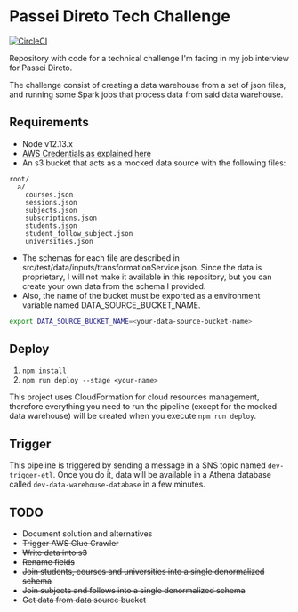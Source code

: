 # Passei Direto Tech Challenge

[![CircleCI](https://circleci.com/gh/fabioaromanini/passei-direto-tech-challenge.svg?style=svg&circle-token=fe0b0cf773d6dbacbf1f77c427c31ae1f1c0f19f)](https://circleci.com/gh/fabioaromanini/passei-direto-tech-challenge)

Repository with code for a technical challenge I'm facing in my job interview for Passei Direto.

The challenge consist of creating a data warehouse from a set of json files, and running some Spark jobs that process data from said data warehouse.

## Requirements

- Node v12.13.x
- [AWS Credentials as explained here](https://serverless.com/framework/docs/providers/aws/guide/credentials/)
- An s3 bucket that acts as a mocked data source with the following files:

```
root/
  a/
    courses.json
    sessions.json
    subjects.json
    subscriptions.json
    students.json
    student_follow_subject.json
    universities.json
```

- The schemas for each file are described in src/test/data/inputs/transformationService.json. Since the data is proprietary, I will not make it available in this repository, but you can create your own data from the schema I provided.
- Also, the name of the bucket must be exported as a environment variable named DATA_SOURCE_BUCKET_NAME.

```sh
export DATA_SOURCE_BUCKET_NAME=<your-data-source-bucket-name>
```

## Deploy

1. `npm install`
2. `npm run deploy --stage <your-name>`

This project uses CloudFormation for cloud resources management, therefore everything you need to run the pipeline (except for the mocked data warehouse) will be created when you execute `npm run deploy`.

## Trigger

This pipeline is triggered by sending a message in a SNS topic named `dev-trigger-etl`. Once you do it, data will be available in a Athena database called `dev-data-warehouse-database` in a few minutes.

## TODO

- Document solution and alternatives
- ~~Trigger AWS Glue Crawler~~
- ~~Write data into s3~~
- ~~Rename fields~~
- ~~Join students, courses and universities into a single denormalized schema~~
- ~~Join subjects and follows into a single denormalized schema~~
- ~~Get data from data source bucket~~
